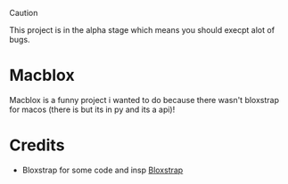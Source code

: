 > [!CAUTION]
> This project is in the alpha stage which means you should execpt alot of bugs.

# Macblox
Macblox is a funny project i wanted to do because there wasn't bloxstrap for macos (there is but its in py and its a api)!

# Credits
* Bloxstrap for some code and insp [Bloxstrap](https://github.com/pizzaboxer/bloxstrap)